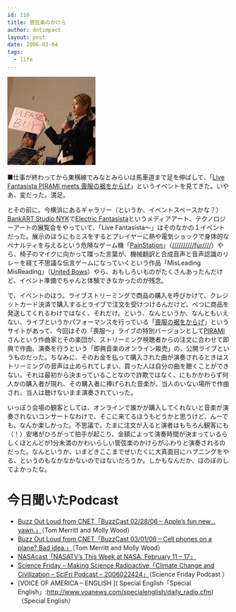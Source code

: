 ```yaml
---
id: 110
title: 管弦楽のかけら
author: dotimpact
layout: post
date: 2006-03-04
tags:
  - life
---
```

<img class="img_R" src='/hexo/images/wp-content/uploads/2008/02/20060304014524.jpg' alt='20060304014524.jpg' />

■仕事が終わってから東横線でみなとみらいは馬車道まで足を伸ばして、「[Live Fantasista PIRAMI meets 喪服の裾をからげ][1]」というイベントを見てきた。いやあ、変だった。満足。

とその前に。今横浜にあるギャラリー（というか、イベントスペースかな？）[BankART Studio NYK][2]で[Electric Fantasista][3]というメディアアート、テクノロジーアートの展覧会をやっていて、「Live Fantasista〜」はそのなかの１イベントだった。展示のほうにもミスをするとプレイヤーに熱や電気ショックで身体的なペナルティを与えるという危険なゲーム機「[PainStation][4]」（[//////////fur////][5]）やら、椅子のマイクに向かって喋った言葉が、機械翻訳と合成音声と音声認識のリレーを経て不思議な伝言ゲームになっていくという作品「MisLeading MisReading」（[United Bows][6]）やら、おもしろいものがたくさんあったんだけど、イベント準備でちゃんと体験できなかったのが残念。

で、イベントのほう。ライブストリーミングで商品の購入を呼びかけて、クレジットカード決済で購入するとライブで注文を受けつけるんだけど、べつに商品を発送してくれるわけではなく、それだけ。という、なんというか、なんともいえない、ライブというかパフォーマンスを行っている「[喪服の裾をからげ][7]」というサイトがあって、今回はその「喪服〜」ライブの特別バージョンとして[PIRAMI][8]さんという作曲家とその楽団が、ストリーミング視聴者からの注文に合わせて即興で作曲、演奏を行うという「即興音楽のオンライン販売」の、公開ライブというものだった。ちなみに、そのお金を払って購入された曲が演奏されるときはストリーミングの音声は止められてしまい、買った人は自分の曲を聴くことができない。それは最初から決まっていることなので詐欺ではなく、にもかかわらず何人かの購入者が現れ、その購入者に捧げられた音楽が、当人のいない場所で作曲され、当人は聴けないまま演奏されていった。

いっぽう会場の観客としては、オンラインで誰かが購入してくれないと音楽が演奏されないコンサートなわけで、そこに来てるほうもどうかと思うけど、んーでも、なんか楽しかった。不思議で。たまに注文が入ると演者はもちろん観客にも（！）安堵がひろがって拍手が起こり、金額によって演奏時間が決まっているらしくほとんどが1分未満のかわいらしい管弦楽のかけらがふわりと演奏されるのだった。なんというか、いまどきここまでぜいたくに大真面目にハプニングをやる、というのもなかなかないのではないだろうか。しかもなんだか、ほのぼのしてよかったな。

# 今日聞いたPodcast

  * [Buzz Out Loud from CNET「BuzzCast 02/28/06 &#8211; Apple&#8217;s fun new&#8230;yawn.」][9]（Tom Merritt and Molly Wood）
  * [Buzz Out Loud from CNET「BuzzCast 03/01/06 &#8211; Cell phones on a plane? Bad idea.」][9]（Tom Merritt and Molly Wood）
  * [NASAcast「NASATV&#8217;s This Week at NASA, February 11 &#8211; 17」][10]
  * [Science Friday &#8211; Making Science Radioactive「Climate Change and Civilization &#8211; SciFri Podcast &#8211; 2006022424」][11]（Science Friday Podcast ）
  * \[VOICE OF AMERICA &#8211; ENGLISH \]( Special English「Special English」:http://www.voanews.com/specialenglish/daily_radio.cfm)（Special English）

 [1]: http://innovation.creativecluster.jp/EFlog/archives/2006/02/0302_03_live_fa.html
 [2]: http://www.h7.dion.ne.jp/~bankart/
 [3]: http://fantasista.creativecluster.jp/
 [4]: http://www.painstation.de/
 [5]: http://fursr.com/
 [6]: http://ub.am/
 [7]: http://www.mofukunosusowokarage.org/
 [8]: http://www.crucru.com/
 [9]: http://www.cnet.com/4520-11455_1-6333605-1.html?cnetfd.blog
 [10]: http://www.nasa.gov/multimedia/podcasting/twan_transcript_021706.html
 [11]: http://www.sciencefriday.com/pages/2006/Feb/hour2_022406.html
